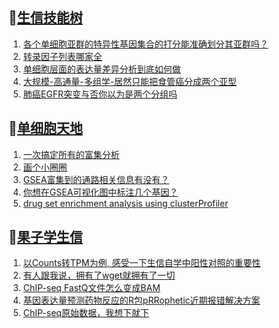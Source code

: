 ## 📝[生信技能树](https://github.com/ixxmu/mp_duty/issues?q=label%3A%E7%94%9F%E4%BF%A1%E6%8A%80%E8%83%BD%E6%A0%91+is%3Aclosed)
<!-- 1issueTable -->

1. [各个单细胞亚群的特异性基因集合的打分能准确划分其亚群吗？](https://github.com/ixxmu/mp_duty/issues/2889) 
2. [转录因子列表哪家全](https://github.com/ixxmu/mp_duty/issues/2838) 
3. [单细胞层面的表达量差异分析到底如何做](https://github.com/ixxmu/mp_duty/issues/2802) 
4. [大规模-高通量-多组学-居然只能把食管癌分成两个亚型](https://github.com/ixxmu/mp_duty/issues/2801) 
5. [肺癌EGFR突变与否你以为是两个分组吗](https://github.com/ixxmu/mp_duty/issues/2763) 
<!-- 1issueTable -->
## 📝[单细胞天地](https://github.com/ixxmu/mp_duty/issues?q=label%3A%E5%8D%95%E7%BB%86%E8%83%9E%E5%A4%A9%E5%9C%B0+is%3Aclosed)
<!-- 2issueTable -->

1. [一次搞定所有的富集分析](https://github.com/ixxmu/mp_duty/issues/2807) 
2. [画个小圈圈](https://github.com/ixxmu/mp_duty/issues/2764) 
3. [GSEA富集到的通路相关信息有没有？](https://github.com/ixxmu/mp_duty/issues/2735) 
4. [你想在GSEA可视化图中标注几个基因？](https://github.com/ixxmu/mp_duty/issues/2648) 
5. [drug set enrichment analysis using clusterProfiler](https://github.com/ixxmu/mp_duty/issues/2626) 
<!-- 2issueTable -->

## 📝[果子学生信](https://github.com/ixxmu/mp_duty/issues?q=label%3A%E6%9E%9C%E5%AD%90%E5%AD%A6%E7%94%9F%E4%BF%A1+is%3Aclosed)
<!-- 3issueTable -->

1. [以Counts转TPM为例, 感受一下生信自学中阳性对照的重要性](https://github.com/ixxmu/mp_duty/issues/2738) 
2. [有人跟我说，拥有了wget就拥有了一切](https://github.com/ixxmu/mp_duty/issues/2730) 
3. [ChIP-seq FastQ文件怎么变成BAM](https://github.com/ixxmu/mp_duty/issues/2714) 
4. [基因表达量预测药物反应的R包pRRophetic近期报错解决方案](https://github.com/ixxmu/mp_duty/issues/2691) 
5. [ChIP-seq原始数据，我想下就下](https://github.com/ixxmu/mp_duty/issues/2650) 
<!-- 3issueTable -->
